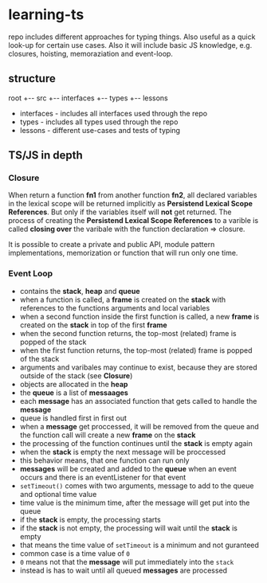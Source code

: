 # learning-ts

repo includes different approaches for typing things. Also useful as a quick look-up for certain use cases. Also it will include basic JS knowledge, e.g. closures, hoisting, memoraziation and event-loop.

## structure

root
+-- src
    +-- interfaces
    +-- types
    +-- lessons

- interfaces - includes all interfaces used through the repo
- types - includes all types used through the repo
- lessons - different use-cases and tests of typing

## TS/JS in depth

### Closure

When return a function **fn1** from another function **fn2**, all declared variables in the lexical scope will be returned implicitly as **Persistend Lexical Scope References**. But only if the variables itself will **not** get returned.
The process of creating the **Persistend Lexical Scope References** to a varible is called **closing over** the varibale with the function declaration => closure.

It is possible to create a private and public API, module pattern implementations, memorization or function that will run only one time.

### Event Loop

* contains the **stack**, **heap** and **queue**
* when a function is called, a **frame** is created on the **stack** with references to the functions arguments and local variables
* when a second function inside the first function is called, a new **frame** is created on the **stack** in top of the first **frame**
* when the second function returns, the top-most (related) frame is popped of the stack
* when the first function returns, the top-most (related) frame is popped of the stack
* arguments and varibales may continue to exist, because they are stored outside of the stack (see **Closure**)
* objects are allocated in the **heap**
* the **queue** is a list of **messaages**
* each **message** has an associated function that gets called to handle the **message**
* queue is handled first in first out
* when a **message** get proccessed, it will be removed from the queue and the function call will create a new **frame** on the **stack**
* the processing of the function continues until the **stack** is empty again
* when the **stack** is empty the next message will be proccessed
* this behavior means, that one function can run only
* **messages** will be created and added to the **queue** when an event occurs and there is an eventListener for that event
* `setTimeout()` comes with two arguments, message to add to the queue and optional time value
* time value is the minimum time, after the message will get put into the queue
* if the **stack** is empty, the processing starts
* if the **stack** is not empty, the processing will wait until the **stack** is empty
* that means the time value of `setTimeout` is a minimum and not guranteed
* common case is a time value of `0`
* `0` means not that the **message** will put immediately into the `stack`
* instead is has to wait until all queued **messages** are processed
